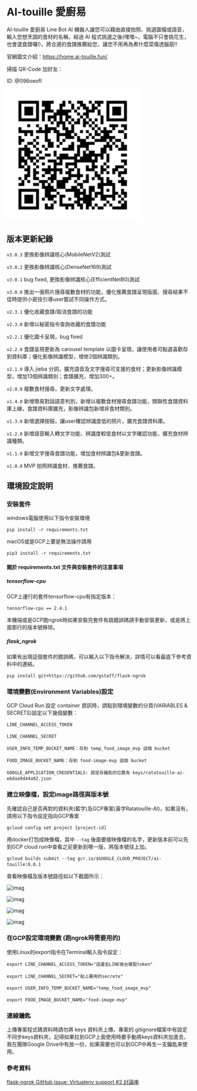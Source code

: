 # AI-touille 愛廚易

AI-touille 愛廚易 Line Bot AI 機器人讓您可以藉由直接拍照、挑選圖檔或語音，輸入您想烹調的食材的名稱，經過 AI 程式挑選之後(嘿嘿~，電腦不只會挑花生，也會選食譜囉!)，將合適的食譜推薦給您，讓您不用再為煮什麼菜傷透腦筋!!

官網圖文介紹：https://home.ai-touille.fun/

掃描 QR-Code 加好友：

ID: @096oeofl

![img.png](https://github.com/linbeta/AI-touille/blob/main/images%20for%20readme/img.png)


## 版本更新紀錄

```v3.0.3``` 更換影像辨識核心(MobileNetV2)測試

```v3.0.2``` 更換影像辨識核心(DenseNet169)測試

```v3.0.1``` bug fixed, 更換影像辨識核心(EfficientNetB0)測試

```v3.0.0``` 推出一張照片搜尋複數食材的功能，優化推薦食譜呈現版面、搜尋結果不佳時提供小密技引導user嘗試不同操作方式。

```v2.3.1``` 優化收藏食譜/取消食譜的功能

```v2.3.0``` 新增以秘密指令查詢收藏的食譜功能

```v2.2.1``` 優化圖卡呈現，bug fixed

```v2.2.0``` 食譜呈現更新為 carousel template 以圖卡呈現，讓使用者可點選喜歡存到資料庫；優化影像辨識模型，增修2個辨識類別。

```v2.1.0``` 導入 jieba 分詞，擴充語音及文字搜尋可支援的食材；更新影像辨識模型，增加13個辨識類別；食譜擴充，增加300+。

```v2.0.0``` 複數食材搜尋，更新文字處理。

```v1.4.0``` 新增簡易對話語意判別，新增以複數食材搜尋食譜功能，關聯性食譜資料庫上線，食譜資料庫擴充，影像辨識包新增非食材類別。

```v1.3.0``` 新增選擇按鈕，讓user確認辨識度低的照片，擴充食譜資料庫。

```v1.2.0``` 新增語音輸入轉文字功能、辨識度較低食材以文字確認功能，擴充食材辨識種類。

```v1.1.0``` 新增文字搜尋食譜功能，增加食材辨識包&更新食譜。

```v1.0.0``` MVP 拍照辨識食材、推薦食譜。

## 環境設定說明

### 安裝套件  

windows電腦使用以下指令安裝環境
```
pip install -r requirements.txt
```
macOS或是GCP上要是無法操作請用
```
pip3 install -r requirements.txt
```

#### 關於 requirements.txt 文件與安裝套件的注意事項
##### tensorflow-cpu
GCP上運行的套件tensorflow-cpu有指定版本：
```
tensorflow-cpu == 2.4.1
```
本機端或是GCP跑ngrok時如果安裝完套件有跳錯誤碼請手動安裝更新，或是將上面那行的版本號移除。

##### flask_ngrok
如果有出現這個套件的錯誤碼，可以輸入以下指令解決，詳情可以看最底下參考資料中的連結。
```
pip install git+https://github.com/gstaff/flask-ngrok
```

### 環境變數(Environment Variables)設定

GCP Cloud Run 設定 container 資訊時，請點到環境變數的分頁(VARIABLES & SECRETS)設定以下幾個變數：
```
LINE_CHANNEL_ACCESS_TOKEN

LINE_CHANNEL_SECRET

USER_INFO_TEMP_BUCKET_NAME：存到 temp_food_image_mvp 這個 bucket

FOOD_IMAGE_BUCKET_NAME：存到 food-image-mvp 這個 bucket

GOOGLE_APPLICATION_CREDENTIALS: 設定存鑰匙的位置為 keys/ratatouille-ai-e6daa9d44a92.json
```


### 建立映像檔，設定image路徑與版本號

先確認自己是否再對的資料夾(藍字)及GCP專案(黃字Ratatouille-AI)，如果沒有，請用以下指令設定指向GCP專案
```
gcloud config set project [project-id]
```

用docker打包成映像檔，其中 ```--tag``` 後面要接映像檔的名字，更新版本前可以先到GCP cloud run中查看之前更新到哪一版，將版本號往上加。
```
gcloud builds submit --tag gcr.io/$GOOGLE_CLOUD_PROJECT/ai-touille:0.0.1
```

查看映像檔及版本號路徑如以下截圖所示：

![imag](https://github.com/linbeta/AI-touille/blob/main/images%20for%20readme/cloud_run.png)

![imag](https://github.com/linbeta/AI-touille/blob/main/images%20for%20readme/edit_and_deploy_new_version.png)

![imag](https://github.com/linbeta/AI-touille/blob/main/images%20for%20readme/select.png)

![imag](https://github.com/linbeta/AI-touille/blob/main/images%20for%20readme/check_version.png)



### 在GCP設定環境變數 (跑ngrok時需要用的)

使用Linux的export指令在Terminal輸入指令設定：
```
export LINE_CHANNEL_ACCESS_TOKEN="這邊去LINE後台複製token"

export LINE_CHANNEL_SECRET="貼上要用的secrete"

export USER_INFO_TEMP_BUCKET_NAME="temp_food_image_mvp"

export FOOD_IMAGE_BUCKET_NAME="food-image-mvp"
```

### 連線鑰匙
上傳專案程式碼資料時請勿將 keys 資料夾上傳，專案的.gitignore檔案中有設定不同步keys資料夾，記得如果拉到GCP上面使用時要手動將keys資料夾加進去，我在團隊Google Drive中有放一份，如果需要也可以到GCP中再生一支鑰匙來使用。


### 參考資料
[flask-ngrok GitHub issue: Virtualenv support #2 討論串](https://github.com/gstaff/flask-ngrok/issues/2)



